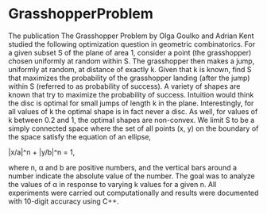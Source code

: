# GrasshopperProblem
The publication The Grasshopper Problem by Olga Goulko and Adrian Kent studied the following optimization question in geometric combinatorics. For a given subset S of the plane of area 1, consider a point (the grasshopper) chosen uniformly at random within S. The grasshopper then makes a jump, uniformly at random, at distance of exactly k. Given that k is known, find S that maximizes the probability of the grasshopper landing (after the jump) within S (referred to as probability of success). A variety of shapes are known that try to maximize the probability of success. Intuition would think the disc is optimal for small jumps of length k in the plane. Interestingly, for all values of k the optimal shape is in fact never a disc. As well, for values of k between 0.2 and 1, the optimal shapes are non-convex. We limit S to be a simply connected space where the set of all points (x, y) on the boundary of the space satisfy the equation of an ellipse,

|x/a|^n + |y/b|^n = 1, 

where n, α and b are positive numbers, and the vertical bars around a number indicate the absolute value of the number. The goal was to analyze the values of α in response to varying k values for a given n. All experiments were carried out computationally and results were documented with 10-digit accuracy using C++.
